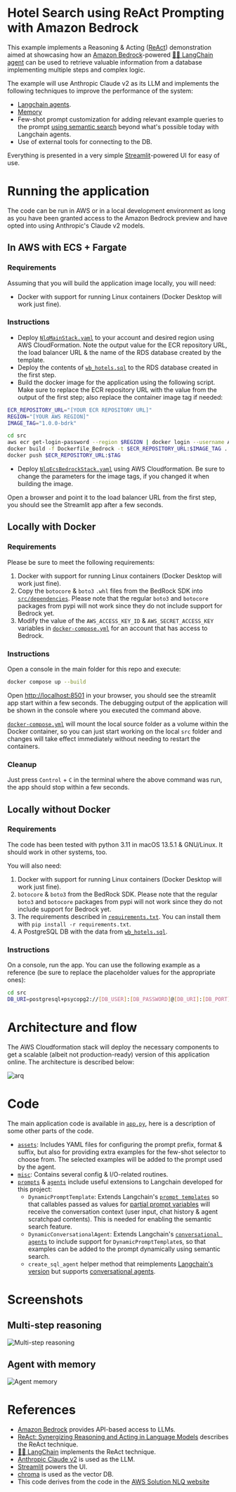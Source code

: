 # Hotel Search using ReAct Prompting with Amazon Bedrock

This example implements a Reasoning & Acting ([ReAct](https://www.promptingguide.ai/techniques/react)) 
demonstration aimed at showcasing how an [Amazon Bedrock](https://aws.amazon.com/bedrock/)-powered
[🦜️🔗 LangChain agent](https://python.langchain.com/docs/modules/agents.html) can be used to
retrieve valuable information from a database implementing multiple steps and complex logic.

The example will use Anthropic Claude v2 as its LLM and implements the following techniques to improve
the performance of the system:

* [Langchain agents](https://python.langchain.com/docs/modules/agents.html).
* [Memory](https://python.langchain.com/docs/modules/memory/)
* Few-shot prompt customization for adding relevant example queries to the prompt 
  [using semantic search](https://python.langchain.com/docs/modules/model_io/prompts/example_selectors/similarity)
  beyond what's possible today with Langchain agents.
* Use of external tools for connecting to the DB.

Everything is presented in a very simple [Streamlit](https://streamlit.io/)-powered UI for easy of use.

# Running the application

The code can be run in AWS or in a local development environment as long as you have been
granted access to the Amazon Bedrock preview and have opted into using Anthropic's Claude
v2 models.

## In AWS with ECS + Fargate

### Requirements

Assuming that you will build the application image locally, you will need:

* Docker with support for running Linux containers (Docker Desktop will work just fine).

### Instructions

* Deploy [`NlqMainStack.yaml`](cloudformation/NlqMainStack.yaml) to your account and desired
  region using AWS CloudFormation. Note the output value for the ECR repository URL, the
  load balancer URL & the name of the RDS database created by the template.
* Deploy the contents of [`wb_hotels.sql`](assets/wb_hotels.sql) to the RDS database created
  in the first step.
* Build the docker image for the application using the following script. Make sure to replace
  the ECR repository URL with the value from the output of the first step; also replace the
  container image tag if needed:

```bash
ECR_REPOSITORY_URL="[YOUR ECR REPOSITORY URL]"
REGION="[YOUR AWS REGION]"
IMAGE_TAG="1.0.0-bdrk"

cd src
aws ecr get-login-password --region $REGION | docker login --username AWS --password-stdin $ECR_REPOSITORY_URL
docker build -f Dockerfile_Bedrock -t $ECR_REPOSITORY_URL:$IMAGE_TAG .
docker push $ECR_REPOSITORY_URL:$TAG
```

* Deploy [`NlqEcsBedrockStack.yaml`](cloudformation/NlqEcsBedrockStack.yaml) using 
  AWS Cloudformation. Be sure to change the parameters for the image tags, if you
  changed it when building the image.

Open a browser and point it to the load balancer URL from the first step, you should
see the Streamlit app after a few seconds.

## Locally with Docker

### Requirements

Please be sure to meet the following requirements:

1. Docker with support for running Linux containers (Docker Desktop will work just fine).
2. Copy the `botocore` & `boto3` `.whl` files from the BedRock SDK into
   [`src/dependencies`](src/dependencies). Please note that the regular `boto3` and `botocore` packages
   from pypi will not work since they do not include support for Bedrock yet. 
3. Modify the value of the `AWS_ACCESS_KEY_ID` & `AWS_SECRET_ACCESS_KEY` variables in 
   [`docker-compose.yml`](docker-compose.yml) for an account that has access
   to Bedrock.

### Instructions

Open a console in the main folder for this repo and execute:

```bash
docker compose up --build
```

Open [http://localhost:8501](http://localhost:8501) in your browser, you should see
the streamlit app start within a few seconds. The debugging output of the application
will be shown in the console where you executed the command above.

[`docker-compose.yml`](docker-compose.yml) will mount the local source folder as a volume
within the Docker container, so you can just start working on the local `src` folder
and changes will take effect immediately without needing to restart the containers.

### Cleanup

Just press `Control` + `C` in the terminal where the above command was run, the app
should stop within a few seconds.

## Locally without Docker

### Requirements

The code has been tested with python 3.11 in macOS 13.5.1 & GNU/Linux. It should work
in other systems, too.

You will also need:

1. Docker with support for running Linux containers (Docker Desktop will work just fine).
2. `botocore` & `boto3` from the BedRock SDK. Please note that the regular `boto3` and 
   `botocore` packages from pypi will not work since they do not include support for 
   Bedrock yet.
3. The requirements described in [`requirements.txt`](src/requirements.txt). You can
   install them with `pip install -r requirements.txt`.
4. A PostgreSQL DB with the data from [`wb_hotels.sql`](assets/wb_hotels.sql).

### Instructions

On a console, run the app. You can use the following example as a reference (be
sure to replace the placeholder values for the appropriate ones):

```bash
cd src
DB_URI=postgresql+psycopg2://[DB_USER]:[DB_PASSWORD]@[DB_URI]:[DB_PORT]/wb_hotels;USE_AWS_PROFILE=true streamlit run app.py
```

# Architecture and flow

The AWS Cloudformation stack will deploy the necessary components to get a scalable (albeit 
not production-ready) version of this application online. The architecture is described below:

![arq](./pics/deployed-architecture.png)

# Code

The main application code is available in [`app.py`](src/app.py), here is a description of
some other parts of the code.

* [`assets`](src/assets): Includes YAML files for configuring the prompt prefix, format & suffix,
  but also for providing extra examples for the few-shot selector to choose from. The selected
  examples will be added to the prompt used by the agent.
* [`misc`](src/misc): Contains several config & I/O-related routines.
* [`prompts`](src/prompts) & [`agents`](src/agents) include useful extensions to Langchain developed
  for this project:
  - `DynamicPromptTemplate`: Extends Langchain's
    [`prompt templates`](https://python.langchain.com/docs/modules/model_io/prompts/prompt_templates/)
    so that callables passed as values for
    [partial prompt variables](https://python.langchain.com/docs/modules/model_io/prompts/prompt_templates/partial#partial-with-functions)
    will receive the conversation context (user input, chat history & agent scratchpad contents). This is
    needed for enabling the semantic search feature.
  - `DynamicConversationalAgent`: Extends Langchain's
    [`conversational agents`](https://python.langchain.com/docs/modules/agents/agent_types/chat_conversation_agent)
    to include support for `DynamicPromptTemplate`s, so that examples can be added to the prompt dynamically
    using semantic search.
  - `create_sql_agent` helper method that reimplements
    [Langchain's version](https://api.python.langchain.com/en/latest/agents/langchain.agents.agent_toolkits.sql.base.create_sql_agent.html)
    but supports
    [conversational agents](https://python.langchain.com/docs/modules/agents/agent_types/chat_conversation_agent).

# Screenshots

## Multi-step reasoning

![Multi-step reasoning](pics/app-multistep-reasoning.png)

## Agent with memory

![Agent memory](pics/app-memory.png)

# References

* [Amazon Bedrock](https://aws.amazon.com/bedrock/) provides API-based access to LLMs.
* [ReAct: Synergizing Reasoning and Acting in Language Models](https://arxiv.org/abs/2210.03629) describes the ReAct technique.
* [🦜️🔗 LangChain](https://python.langchain.com/docs/get_started/introduction.html) implements the ReAct technique.
* [Anthropic Claude v2](https://www.anthropic.com/index/claude-2) is used as the LLM.
* [Streamlit](https://streamlit.io/) powers the UI.
* [chroma](https://www.trychroma.com/) is used as the vector DB.
* This code derives from the code in the 
  [AWS Solution NLQ website](https://aws.amazon.com/solutions/guidance/natural-language-queries-of-relational-databases-on-aws/)

